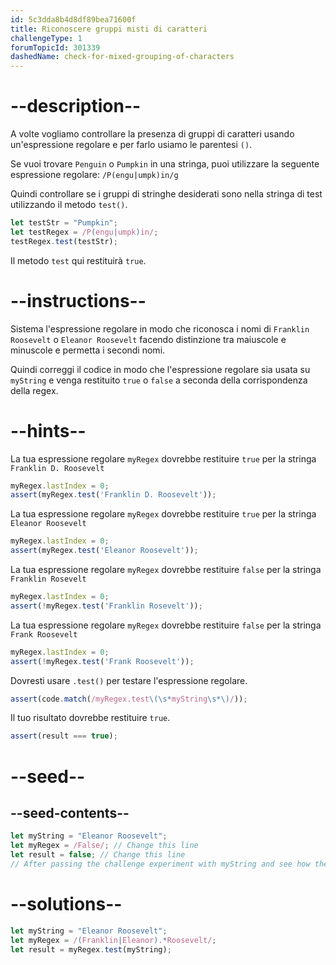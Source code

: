 ```yaml
---
id: 5c3dda8b4d8df89bea71600f
title: Riconoscere gruppi misti di caratteri
challengeType: 1
forumTopicId: 301339
dashedName: check-for-mixed-grouping-of-characters
---
```


# --description--

A volte vogliamo controllare la presenza di gruppi di caratteri usando un'espressione regolare e per farlo usiamo le parentesi `()`.

Se vuoi trovare `Penguin` o `Pumpkin` in una stringa, puoi utilizzare la seguente espressione regolare: `/P(engu|umpk)in/g`

Quindi controllare se i gruppi di stringhe desiderati sono nella stringa di test utilizzando il metodo `test()`.

```js
let testStr = "Pumpkin";
let testRegex = /P(engu|umpk)in/;
testRegex.test(testStr);
```

Il metodo `test` qui restituirà `true`.

# --instructions--

Sistema l'espressione regolare in modo che riconosca i nomi di `Franklin Roosevelt` o `Eleanor Roosevelt` facendo distinzione tra maiuscole e minuscole e permetta i secondi nomi.

Quindi correggi il codice in modo che l'espressione regolare sia usata su `myString` e venga restituito `true` o `false` a seconda della corrispondenza della regex.

# --hints--

La tua espressione regolare `myRegex` dovrebbe restituire `true` per la stringa `Franklin D. Roosevelt`

```js
myRegex.lastIndex = 0;
assert(myRegex.test('Franklin D. Roosevelt'));
```

La tua espressione regolare `myRegex` dovrebbe restituire `true` per la stringa `Eleanor Roosevelt`

```js
myRegex.lastIndex = 0;
assert(myRegex.test('Eleanor Roosevelt'));
```

La tua espressione regolare `myRegex` dovrebbe restituire `false` per la stringa `Franklin Rosevelt`

```js
myRegex.lastIndex = 0;
assert(!myRegex.test('Franklin Rosevelt'));
```

La tua espressione regolare `myRegex` dovrebbe restituire `false` per la stringa `Frank Roosevelt`

```js
myRegex.lastIndex = 0;
assert(!myRegex.test('Frank Roosevelt'));
```

Dovresti usare `.test()` per testare l'espressione regolare.

```js
assert(code.match(/myRegex.test\(\s*myString\s*\)/));
```

Il tuo risultato dovrebbe restituire `true`.

```js
assert(result === true);
```

# --seed--

## --seed-contents--

```js
let myString = "Eleanor Roosevelt";
let myRegex = /False/; // Change this line
let result = false; // Change this line
// After passing the challenge experiment with myString and see how the grouping works
```

# --solutions--

```js
let myString = "Eleanor Roosevelt";
let myRegex = /(Franklin|Eleanor).*Roosevelt/;
let result = myRegex.test(myString);
```
